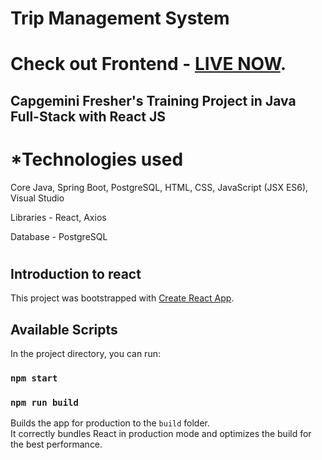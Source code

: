 # Trip Management System
# Check out Frontend - [LIVE NOW](https://tms-app.netlify.app/).

## Capgemini Fresher's Training Project in Java Full-Stack with React JS



# *Technologies used

Core Java, Spring Boot, PostgreSQL, HTML, CSS, JavaScript (JSX ES6), Visual Studio

Libraries - React, Axios 

Database - PostgreSQL



#
#

## Introduction to react

This project was bootstrapped with [Create React App](https://github.com/facebook/create-react-app).

## Available Scripts

In the project directory, you can run:

### `npm start`

### `npm run build`

Builds the app for production to the `build` folder.\
It correctly bundles React in production mode and optimizes the build for the best performance.


 
